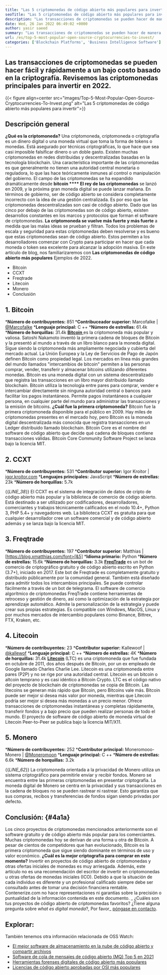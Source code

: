 ```yaml
---
title: "Las 5 criptomonedas de código abierto más populares para invertir 2022" 
seoTitle: "Las 5 criptomonedas de código abierto más populares para invertir 2022" 
description: "Las transacciones de criptomonedas se pueden hacer de manera fácil y rápida a un bajo costo basado en la criptografía. Revisemos las criptomonedas principales para invertir en 2022." 
date: Wed, 26 Jan 2022 06:49:02 +0000
author: yasir saeed
summary: "Las transacciones de criptomonedas se pueden hacer de manera fácil y rápida a un bajo costo basado en la criptografía. Revisemos las criptomonedas principales para invertir en 2022." 
url: /es/top-5-most-popular-open-source-cryptocurrencies-to-invest/
categories: ['Blockchain Platforms', 'Business Intelligence Software']
---
```


## Las transacciones de criptomonedas se pueden hacer fácil y rápidamente a un bajo costo basado en la criptografía. Revisemos las criptomonedas principales para invertir en 2022.

{{< figure align=center src="images/Top-5-Most-Popular-Open-Source-Cryptocurrencies-To-Invest.png" alt="Las 5 criptomonedas de código abierto más populares para invertir">}}


## **Descripción general**
**¿Qué es la criptomoneda?**  Una criptomoneda, criptomoneda o criptografía es un dinero digital o una moneda virtual que toma la forma de tokens o monedas. Está asegurado por técnicas criptográficas, lo que hace que sea casi imposible falsificar dinero o un doble gasto. Existen muchas criptomonedas en redes distribuidas y descentralizadas basadas en la tecnología blockchain. Una característica importante de las criptomonedas es que generalmente no tienen una autoridad central monetaria o reguladora, lo que las hace teóricamente inmunes al control o manipulación del gobierno.
El campo de las criptomonedas se ha expandido dramáticamente desde **bitcoin  ****  El rey de las criptomonedas**  se lanzó en 2009, y la próxima gran moneda digital se puede lanzar mañana. En términos de gobierno, ser de código abierto se considera completamente incorrecto con la idea de una gestión centralizada. Es por eso que las criptomonedas descentralizadas son casi de código abierto.
Dado que las cinco por debajo de las criptomonedas son de código abierto, existen desarrollos constantes en los marcos y protocolos que forman el software de criptomonedas. **La criptomoneda se vuelve más fuerte y más fuerte**  a medida que las malas ideas se prueban y filtran. Todos los problemas de escala y seguridad para estas criptomonedas deben resolverse y es bueno que estas criptomonedas sean de código abierto. Estos permiten a los desarrolladores comenzar con Crypto para participar en hacer que cada moneda o token sea excelente para alcanzar la adopción masiva.
En este artículo de blog, nos familiarizaremos con **Las criptomonedas de código abierto más populares**  Ejemplos de 2022.
  * Bitcoin
  * CCXT
  * Freqtrade
  * Litecoin
  * Monero
  * Conclusión

## 1. Bitcoin
  ***Número de contribuyentes:**  851
  ***Contribuceador superior:**  Marcofalke | [@Marcofalke][1]
  ***Lenguaje principal:**  C ++
  ***Número de estrellas:**  61.4k
  ***Número de horquillas:**  31.4k
[**Bitcoin** ][2] es la criptomoneda más popular y valiosa. Satoshi Nakamoto inventó la primera cadena de bloques de Bitcoin y la presentó al mundo a través de un libro blanco para la moneda digital. Sigue siendo la criptomoneda más ampliamente negociada y cubierta del mercado actual. La Unión Europea y la Ley de Servicios de Pago de Japón definen Bitcoin como propiedad legal. Los mercados en línea más grandes del mundo llamados "intercambios de bitcoin" permiten a las personas comprar, vender, transferir y almacenar bitcoins utilizando diferentes monedas.
Bitcoin es una moneda digital con un sistema descentralizado que registra las transacciones en un libro mayor distribuido llamado blockchain. Bitcoin utiliza la tecnología entre pares para comprar, vender e intercambiar directamente sin ninguna autoridad central o bancos para facilitar los pagos instantáneos. Permite pagos instantáneos a cualquier persona, en cualquier parte del mundo para administrar las transacciones y la emisión de bitcoins.
**¿Cuál fue la primera criptomoneda?**  Bitcoin fue la primera criptomoneda disponible para el público en 2009. Hay miles de criptomonedas presentes en el mercado hoy, pero Bitcoin es la moneda digital descentralizada más conocida que registra transacciones en un Ledger distribuido llamado blockchain. Bitcoin Core es el nombre del software de código abierto que decide qué cadena de bloques contiene transacciones válidas. Bitcoin Core Community Software Project se lanza bajo la licencia MIT.

## 2. CCXT
  ***Número de contribuyentes:**  531
  ***Contributor superior:**  Igor Kroitor | [igor.kroitor.com][3]
  ***Lenguajes principales:**  JavaScript
  ***Número de estrellas:**  23k
  ***Número de horquillas:**  5.7k

{{_LINE_38_}}
El CCXT es el sistema de integración de datos de cripto de código abierto más popular y la biblioteca de comercio de código abierto. Está destinado a ser utilizado por codificadores, desarrolladores, comerciantes y trabajos técnicamente calificados en el nodo 10.4+, Python 3, PHP 5.4+ y navegadores web. La biblioteca CCXT es gratuita para que cualquier desarrollador cree un software comercial y de código abierto además y se lanza bajo la licencia MIT.

## 3. Freqtrade
  ***Número de contribuyentes:**  197
  ***Contributor superior:**  Matthias | [https://blog.xmatthias.com/font>[&5]
  ***Idioma primario:**  Python
  ***Número de estrellas:**  15.6k
  ***Número de horquillas:**  3.3k
**[FreqTrade][6]**  es un bot de comercio de criptográfico gratuito y de código abierto escrito en Python (3.7+), iniciado en 2017. Este bot de Freqtrade es completamente gratuito y distribuido públicamente por la comunidad general. También está diseñado para admitir todos los intercambios principales. Se puede controlar fácilmente a través de un bot de telegrama.
El software de comercio algorítmico de criptomonedas FreqTrade contiene herramientas de retroceso y gestión de dinero, así como la optimización de la estrategia por aprendizaje automático. Admite la personalización de la estrategia y puede crear sus propias estrategias. Es compatible con Windows, MacOS, Linux y por muchos mercados de intercambio populares como Binance, Bittrex, FTX, Kraken, etc.

## 4. Litecoin
  ***Número de contribuyentes:**  23
  ***Contributor superior:**  Kallewoof | [@kallewof][7]
  ***Lenguaje principal:**  C ++
  ***Número de estrellas:**  4K
  ***Número de horquillas:**  31.4k
**[Litecoin][8]**  (LTC) es una criptomoneda que fue fundada en octubre de 2011, dos años después de Bitcoin, por un ex empleado de Google llamado Charles Charlie Lee. Litecoin es una criptomoneda entre pares (P2P) y no se rige por una autoridad central. Litecoin es un bitcoin o altcoin temprano y es casi idéntico a Bitcoin Crypto. LTC es el código nativo del proyecto de blockchain de criptomonedas se copia de Bitcoin.
Las litecoins se generan más rápido que Bitcoin, pero Bitcoins vale más. Bitcoin puede ser mejor si desea más valor por moneda, mientras que Litecoin podría ser mejor si desea más monedas a un precio menor. Ofrece transacciones de criptomonedas instantáneas y completas rápidamente, transferir fondos y a bajo precio que pueden realizar personas de todo el mundo. El proyecto de software de código abierto de moneda virtual de Litecoin Peer-to-Peer se publica bajo la licencia MIT/X11.

## 5. Monero
  ***Número de contribuyentes:**  252
  ***Contributor principal:**  Moneromooo-Monero | [@Moneromoon][9]
  ***Lenguaje principal:**  C ++
  ***Número de estrellas:**  6.6k
  ***Número de horquillas:**  3.2k

{{_LINE_62_}}
La criptomoneda orientada a la privacidad de Monero utiliza un sistema criptográfico para permitirle enviar y recibir fondos. Monero se encuentra entre las primeras criptomonedas en presentar criptografía. La moneda digital de Monero se centra en la privacidad y sus transacciones en la cadena de bloques no se pueden rastrear ni rastrear. Esto garantiza que sus compras, recibos y transferencias de fondos sigan siendo privadas por defecto.

## **Conclusión:** {#4a1a}
Los cinco proyectos de criptomonedas mencionados anteriormente son el software gratuito y de código abierto más popular para los comerciantes. Muchas criptomonedas hoy se derivan de una forma u otra de Bitcoin. A pesar de cientos de competidores que han evolucionado, Bitcoin es la primera criptomoneda que sigue siendo dominante en términos de uso y valor económico.
**¿Cuál es la mejor criptografía para comprar en este momento?**  Invertir en proyectos de código abierto de criptomonedas y otras ofertas iniciales de monedas es muy arriesgada. Además, este artículo no es una recomendación del escritor de invertir en criptomonedas u otras ofertas de monedas iniciales (ICO). Debido a que la situación de cada individuo es diferente y un profesional calificado siempre debe ser consultado antes de tomar una decisión financiera rentable. Contenerize.com no hace representaciones ni garantías sobre la precisión o puntualidad de la información contenida en este documento.
_ ¿Cuáles son tus proyectos de código abierto de criptomonedas favoritos? ¿Tiene alguna pregunta sobre _what es digital moneda_?, Por favor_ [póngase en contacto][11].

## Explorar:
También tenemos otra información relacionada de OSS Watch:
  * [El mejor software de almacenamiento en la nube de código abierto y compartir archivos][12]
  * [Software de cola de mensajes de código abierto (MQ) Top 5 en 2021][13]
  * [Herramientas forenses digitales de código abierto más populares][14]
  * [Licencias de código abierto aprobadas por OSI más populares][15]

  
[1]: https://twitter.com/spyced?lang=en
[2]: https://github.com/bitcoin/bitcoin
[3]: http://igor.kroitor.com/
[4]: https://github.com/ccxt/ccxt
[5]: https://twitter.com/liggitt?lang=en
[6]: https://github.com/freqtrade/freqtrade
[7]: https://twitter.com/brian_coca?lang=en
[8]: https://github.com/litecoin-project/litecoin
[9]: https://twitter.com/timograham?lang=en
[10]: https://github.com/monero-project/monero
[11]: mailto:yasir.saeed@aspose.com
[12]: https://products.containerize.com/backup-and-sync/
[13]: https://blog.containerize.com/message-queue-software/top-5-open-source-message-queue-software-in-2021/
[14]: https://blog.containerize.com/digital-forensic-tools/top-5-open-source-digital-forensic-tools-in-2021/
[15]: https://blog.containerize.com/licenses-standards/top-5-most-popular-osi-approved-open-source-licenses-of-2021/
